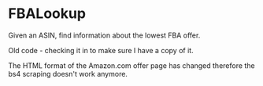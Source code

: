 # FBALookup
Given an ASIN, find information about the lowest FBA offer.

Old code - checking it in to make sure I have a copy of it.

The HTML format of the Amazon.com offer page has changed therefore the bs4 scraping doesn't work anymore.
